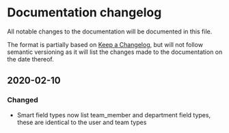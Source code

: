 # Documentation changelog
All notable changes to the documentation will be documented in this file.

The format is partially based on [Keep a Changelog](https://keepachangelog.com/en/1.0.0/), but will not follow semantic versioning as it will list the changes made to the documentation on the date thereof.

## 2020-02-10
### Changed
- Smart field types now list team_member and department field types, these are identical to the user and team types